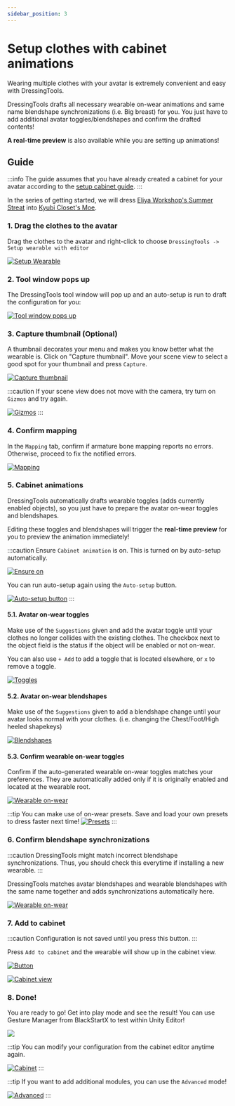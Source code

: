 ```yaml
---
sidebar_position: 3
---
```


# Setup clothes with cabinet animations

Wearing multiple clothes with your avatar is extremely convenient and easy with DressingTools.

DressingTools drafts all necessary wearable on-wear animations and same name blendshape synchronizations (i.e. Big breast) for you. You just have to add additional avatar toggles/blendshapes and confirm the drafted contents!

**A real-time preview** is also available while you are setting up animations!

## Guide

:::info
The guide assumes that you have already created a cabinet for your avatar according to the [setup cabinet guide](setup-cabinet).
:::

In the series of getting started, we will dress [Eliya Workshop's Summer Streat](https://booth.pm/ja/items/4666271) into [Kyubi Closet's Moe](https://kyubihome.booth.pm/items/4667400).

### 1. Drag the clothes to the avatar

Drag the clothes to the avatar and right-click to choose `DressingTools -> Setup wearable with editor`

[![Setup Wearable](/img/setup-cabanim-1-setup-wearable.PNG)](/img/setup-cabanim-1-setup-wearable.PNG)

### 2. Tool window pops up

The DressingTools tool window will pop up and an auto-setup is run to draft the configuration for you:

[![Tool window pops up](/img/setup-cabanim-2-tool-window.PNG)](/img/setup-cabanim-2-tool-window.PNG)

### 3. Capture thumbnail (Optional)

A thumbnail decorates your menu and makes you know better what the wearable is. Click on "Capture thumbnail". Move your scene view to select a good spot for your thumbnail and press `Capture`.

[![Capture thumbnail](/img/setup-cabanim-3-thumbnail.PNG)](/img/setup-cabanim-3-thumbnail.PNG)

:::caution
If your scene view does not move with the camera, try turn on `Gizmos` and try again.

[![Gizmos](/img/setup-cabanim-3-gizmos.PNG)](/img/setup-cabanim-3-gizmos.PNG)
:::

### 4. Confirm mapping

In the `Mapping` tab, confirm if armature bone mapping reports no errors. Otherwise, proceed to fix the notified errors.

[![Mapping](/img/setup-cabanim-4-mapping.PNG)](/img/setup-cabanim-4-mapping.PNG)

### 5. Cabinet animations

DressingTools automatically drafts wearable toggles (adds currently enabled objects), so you just have to prepare the avatar on-wear toggles and blendshapes.

Editing these toggles and blendshapes will trigger the **real-time preview** for you to preview the animation immediately!

:::caution
Ensure `Cabinet animation` is on. This is turned on by auto-setup automatically.

[![Ensure on](/img/setup-cabanim-5-ensure-cabanim-on.PNG)](/img/setup-cabanim-5-ensure-cabanim-on.PNG)

You can run auto-setup again using the `Auto-setup` button.

[![Auto-setup button](/img/setup-cabanim-5-auto-setup-btn.PNG)](/img/setup-cabanim-5-auto-setup-btn.PNG)
:::

#### 5.1. Avatar on-wear toggles

Make use of the `Suggestions` given and add the avatar toggle until your clothes no longer collides with the existing clothes. The checkbox next to the object field is the status if the object will be enabled or not on-wear.

You can also use `+ Add` to add a toggle that is located elsewhere, or `x` to remove a toggle.

[![Toggles](/img/setup-cabanim-5-avatar-onwear-toggles.PNG)](/img/setup-cabanim-5-avatar-onwear-toggles.PNG)

#### 5.2. Avatar on-wear blendshapes

Make use of the `Suggestions` given to add a blendshape change until your avatar looks normal with your clothes. (i.e. changing the Chest/Foot/High heeled shapekeys)

[![Blendshapes](/img/setup-cabanim-5-avatar-onwear-blendshapes.PNG)](/img/setup-cabanim-5-avatar-onwear-blendshapes.PNG)

#### 5.3. Confirm wearable on-wear toggles

Confirm if the auto-generated wearable on-wear toggles matches your preferences. They are automatically added only if it is originally enabled and located at the wearable root.

[![Wearable on-wear](/img/setup-cabanim-5-wearable-onwear.PNG)](/img/setup-cabanim-5-wearable-onwear.PNG)

:::tip
You can make use of on-wear presets. Save and load your own presets to dress faster next time!
[![Presets](/img/setup-cabanim-5-tip-presets.PNG)](/img/setup-cabanim-5-tip-presets.PNG)
:::

### 6. Confirm blendshape synchronizations

:::caution
DressingTools might match incorrect blendshape synchronizations. Thus, you should check this everytime if installing a new wearable.
:::

DressingTools matches avatar blendshapes and wearable blendshapes with the same name together and adds synchronizations automatically here.

[![Wearable on-wear](/img/setup-cabanim-6-blendshape-sync.PNG)](/img/setup-cabanim-6-blendshape-sync.PNG)

### 7. Add to cabinet

:::caution
Configuration is not saved until you press this button.
:::

Press `Add to cabinet` and the wearable will show up in the cabinet view.

[![Button](/img/setup-cabanim-7-addtocabinet.PNG)](/img/setup-cabanim-7-addtocabinet.PNG)

[![Cabinet view](/img/setup-cabanim-7-cabinetview.PNG)](/img/setup-cabanim-7-cabinetview.PNG)

### 8. Done!

You are ready to go! Get into play mode and see the result! You can use Gesture Manager from BlackStartX to test within Unity Editor!

[![](/img/setup-cabanim-8-done.PNG)](/img/setup-cabanim-8-done.PNG)

:::tip
You can modify your configuration from the cabinet editor anytime again.

[![Cabinet](/img/setup-cabanim-8-tip-edit.PNG)](/img/setup-cabanim-8-tip-edit.PNG)
:::

:::tip
If you want to add additional modules, you can use the `Advanced` mode!

[![Advanced](/img/setup-cabanim-8-tip-advanced.PNG)](/img/setup-cabanim-8-tip-advanced.PNG)
:::
